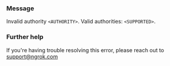 
### Message
Invalid authority <code>&lt;AUTHORITY&gt;</code>. Valid authorities: <code>&lt;SUPPORTED&gt;</code>.

### Further help
If you're having trouble resolving this error, please reach out to [support@ngrok.com](mailto:support@ngrok.com?subject=Help%20with%20ERR_NGROK_1908)

